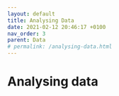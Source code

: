 ```yaml
---
layout: default
title: Analysing Data
date: 2021-02-12 20:46:17 +0100
nav_order: 3
parent: Data
# permalink: /analysing-data.html
---
```


# Analysing data




